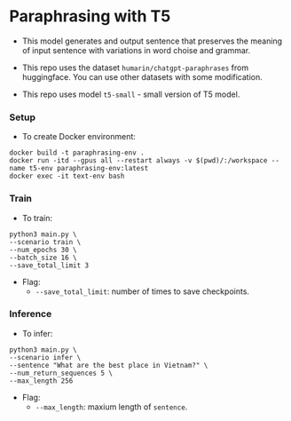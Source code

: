 # Paraphrasing with T5

- This model generates and output sentence that preserves the meaning of input sentence with variations in word choise and grammar.

- This repo uses the dataset `humarin/chatgpt-paraphrases` from huggingface. You can use other datasets with some modification.

- This repo uses model `t5-small` - small version of T5 model.


### Setup 

- To create Docker environment:
```
docker build -t paraphrasing-env .
docker run -itd --gpus all --restart always -v $(pwd)/:/workspace --name t5-env paraphrasing-env:latest
docker exec -it text-env bash
```

### Train

- To train:
```
python3 main.py \ 
--scenario train \
--num_epochs 30 \
--batch_size 16 \
--save_total_limit 3
```

- Flag:
	- `--save_total_limit`: number of times to save checkpoints.

### Inference

- To infer:
```
python3 main.py \
--scenario infer \
--sentence "What are the best place in Vietnam?" \
--num_return_sequences 5 \
--max_length 256
```

- Flag:
	- `--max_length`: maxium length of `sentence`.